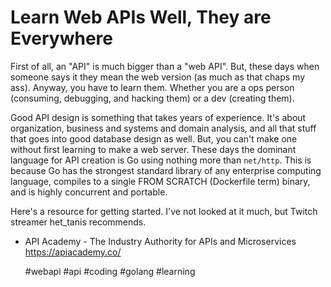 # Learn Web APIs Well, They are Everywhere

First of all, an "API" is much bigger than a "web API". But, these days
when someone says it they mean the web version (as much as that chaps my
ass). Anyway, you have to learn them. Whether you are a ops person
(consuming, debugging, and hacking them) or a
dev (creating them).

Good API design is something that takes years of experience. It's about
organization, business and systems and domain analysis, and all that
stuff that goes into good database design as well. But, you can't make
one without first learning to make a web server. These days the dominant
language for API creation is Go using nothing more than `net/http`. This
is because Go has the strongest standard library of any enterprise
computing language, compiles to a single FROM SCRATCH (Dockerfile term)
binary, and is highly concurrent and portable.

Here's a resource for getting started. I've not looked at it much, but
Twitch streamer het_tanis recommends.

* API Academy - The Industry Authority for APIs and Microservices  
  https://apiacademy.co/

    #webapi #api #coding #golang #learning
